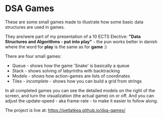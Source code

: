 # DSA Games
These are some small games made to illustrate how some basic data structures are used in games.

They are/were part of my presentation of a 10 ECTS Elective:
**"Data Structures and Algorithms - put into play"** - the pun works better in danish where the word for **play** is the same as for **game** :)

There are four small games:

* Queue - shows how the game 'Snake' is basically a queue
* Stack - shows solving of labyrinths with backtracking
* Models - shows how action-games are lists of coordinates
* Tiles - *incomplete* - shows how you can build a grid from strings

In all completed games you can see the detailed models on the right of the screen, and turn the visualization (the actual game) on or off. And you can adjust the update-speed - aka frame-rate - to make it easier to follow along.

The project is live at: https://petlatkea.github.io/dsa-games/